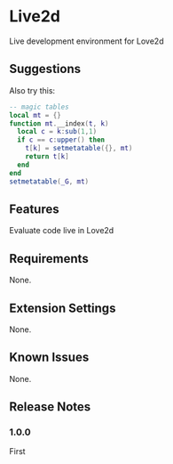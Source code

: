 # Live2d

Live development environment for Love2d

## Suggestions

Also try this:

```lua
-- magic tables
local mt = {}
function mt.__index(t, k)
  local c = k:sub(1,1)
  if c == c:upper() then
    t[k] = setmetatable({}, mt)
    return t[k]
  end
end
setmetatable(_G, mt)
```

## Features

Evaluate code live in Love2d

## Requirements

None.

## Extension Settings

None.

## Known Issues

None.

## Release Notes

### 1.0.0

First
